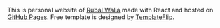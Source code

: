 This is personal website of [Rubal Walia](mailto:walia.rubal@gmail.com) made with React and hosted on [GitHub Pages](https://pages.github.com). Free template is designed by [TemplateFlip](https://templateflip.com).
